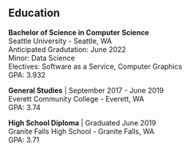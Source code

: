 ## Education

**Bachelor of Science in Computer Science**\
Seattle University - Seattle, WA\
Anticipated Gradutation: June 2022\
Minor: Data Science\
Electives: Software as a Service, Computer Graphics\
GPA: 3.932

**General Studies** | September 2017 - June 2019\
Everett Community College - Everett, WA\
GPA: 3.74

**High School Diploma** | Graduated June 2019\
Granite Falls High School - Granite Falls, WA\
GPA: 3.71
